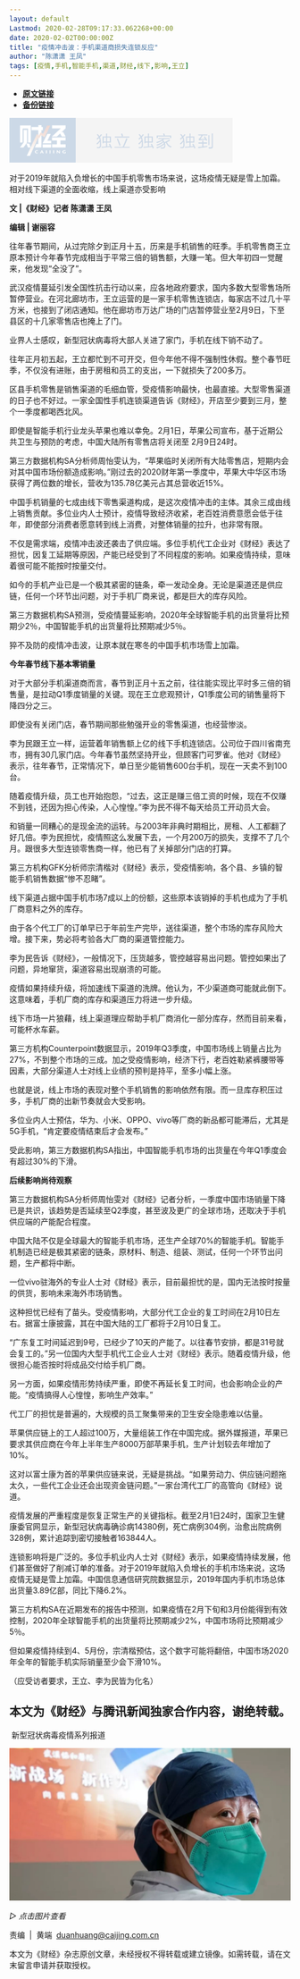 ```yaml
---
layout: default
Lastmod: 2020-02-28T09:17:33.062268+00:00
date: 2020-02-02T00:00:00Z
title: "疫情冲击波：手机渠道商损失连锁反应"
author: "陈潇潇 王凤"
tags: [疫情,手机,智能手机,渠道,财经,线下,影响,王立]
---
```


* [**原文链接**](http://mp.weixin.qq.com/s?__biz=MjM5NDU5NTM4MQ==&mid=2653353640&idx=4&sn=3681356d62993045ef756d40656991b5&chksm=bd5701f28a2088e408836990c615bdaa1987cfb16a4d6393f9e4d81743347d4ebcae979288dd#rd)
* [**备份链接**](https://archive.vn/4yLjb)


![](/images/post/77e6cfb5c7ef66e00d9bd04f74961594.jpg)

  

对于2019年就陷入负增长的中国手机零售市场来说，这场疫情无疑是雪上加霜。相对线下渠道的全面收缩，线上渠道亦受影响

  

  

**文 |《财经》记者 陈潇潇 王凤**

**编辑 | 谢丽容**

  

往年春节期间，从过完除夕到正月十五，历来是手机销售的旺季。手机零售商王立原本预计今年春节完成相当于平常三倍的销售额，大赚一笔。但大年初四一觉醒来，他发现“全没了”。

  

武汉疫情蔓延引发全国性抗击行动以来，应各地政府要求，国内多数大型零售场所暂停营业。在河北廊坊市，王立运营的是一家手机零售连锁店，每家店不过几十平方米，也接到了闭店通知。他在廊坊市万达广场的门店暂停营业至2月9日，下至县区的十几家零售店也掩上了门。

  

业界人士感叹，新型冠状病毒将大部人关进了家门，手机在线下销不动了。

  

往年正月初五起，王立都忙到不可开交，但今年他不得不强制性休假。整个春节旺季，不仅没有进账，由于房租和员工的支出，一下就损失了200多万。

  

区县手机零售是销售渠道的毛细血管，受疫情影响最快，也最直接。大型零售渠道的日子也不好过。一家全国性手机连锁渠道告诉《财经》，开店至少要到三月，整个一季度都喝西北风。

  

即使是智能手机行业龙头苹果也难以幸免。2月1日，苹果公司宣布，基于近期公共卫生与预防的考虑，中国大陆所有零售店将关闭至 2月9日24时。

  

第三方数据机构SA分析师周怡雯认为，“苹果临时关闭所有大陆零售店，短期内会对其中国市场份额造成影响。”刚过去的2020财年第一季度中，苹果大中华区市场获得了两位数的增长，营收为135.78亿美元占其总营收近15%。

  

中国手机销量的七成由线下零售渠道构成，是这次疫情冲击的主体。其余三成由线上销售贡献。多位业内人士预计，疫情导致经济收紧，老百姓消费意愿会低于往年，即使部分消费者愿意转到线上消费，对整体销量的拉升，也非常有限。

  

不仅是需求端，疫情冲击波还袭击了供应端。多位手机代工企业对《财经》表达了担忧，因复工延期等原因，产能已经受到了不同程度的影响。如果疫情持续，意味着很可能不能按时按量交付。

  

如今的手机产业已是一个极其紧密的链条，牵一发动全身。无论是渠道还是供应链，任何一个环节出问题，对于手机厂商来说，都是巨大的库存风险。

  

第三方数据机构SA预测，受疫情蔓延影响，2020年全球智能手机的出货量将比预期少2％，中国智能手机的出货量将比预期减少5％。

  

猝不及防的疫情冲击波，让原本就在寒冬的中国手机市场雪上加霜。

  

**今年春节线下基本零销量**

  

对于大部分手机渠道商而言，春节到正月十五之前，往往能实现比平时多三倍的销售量，是拉动Q1季度销量的关键。现在王立悲观预计，Q1季度公司的销售量将下降四分之三。

  

即使没有关闭门店，春节期间那些勉强开业的零售渠道，也经营惨淡。

  

李为民跟王立一样，运营着年销售额上亿的线下手机连锁店。公司位于四川省南充市，拥有30几家门店。今年春节虽然坚持开业，但顾客门可罗雀。他对《财经》表示，往年春节，正常情况下，单日至少能销售600台手机，现在一天卖不到100台。

  

随着疫情升级，员工也开始抱怨，“过去，这正是赚三倍工资的时候，现在不仅赚不到钱，还因为担心传染，人心惶惶。”李为民不得不每天给员工开动员大会。

  

和销量一同糟心的是现金流的运转。与2003年非典时期相比，房租、人工都翻了好几倍。李为民担忧，疫情照这么发展下去，一个月200万的损失，支撑不了几个月。跟很多大型连锁零售商一样，他已有了关掉部分门店的打算。

  

第三方机构GFK分析师宗清楷对《财经》表示，受疫情影响，各个县、乡镇的智能手机销售数据“惨不忍睹”。

  

线下渠道占据中国手机市场7成以上的份额，这些原本该销掉的手机也成为了手机厂商意料之外的库存。

  

由于各个代工厂的订单早已于年前生产完毕，送往渠道，整个市场的库存风险大增。接下来，势必将考验各大厂商的渠道管控能力。

  

李为民告诉《财经》，一般情况下，压货越多，管控越容易出问题。管控如果出了问题，异地窜货，渠道容易出现崩溃的可能。

  

疫情如果持续升级，将加速线下渠道的洗牌。他认为，不少渠道商可能就此倒下。这意味着，手机厂商的库存和渠道压力将进一步升级。

  

线下市场一片狼藉，线上渠道理应帮助手机厂商消化一部分库存，然而目前来看，可能杯水车薪。

  

第三方机构Counterpoint数据显示，2019年Q3季度，中国市场线上销量占比为27%，不到整个市场的三成。加之受疫情影响，经济下行，老百姓勒紧裤腰带等因素，大部分渠道人士对线上业绩的预判是持平，至多小幅上涨。

  

也就是说，线上市场的表现对整个手机销售的影响依然有限。而一旦库存积压过多，手机厂商的出新节奏就会大受影响。

  

多位业内人士预估，华为、小米、OPPO、vivo等厂商的新品都可能滞后，尤其是5G手机，“肯定要疫情结束后才会发布。”

  

受此影响，第三方数据机构SA指出，中国智能手机市场的出货量在今年Q1季度会有超过30%的下滑。

  

**后续影响尚待观察**

  

第三方数据机构SA分析师周怡雯对《财经》记者分析，一季度中国市场销量下降已是共识，该趋势是否延续至Q2季度，甚至波及更广的全球市场，还取决于手机供应端的产能配合程度。

  

中国大陆不仅是全球最大的智能手机市场，还生产全球70%的智能手机。智能手机制造已经是极其紧密的链条，原材料、制造、组装、测试，任何一个环节出问题，生产都将中断。

  

一位vivo驻海外的专业人士对《财经》表示，目前最担忧的是，国内无法按时按量的供货，影响未来海外市场销售。

  

这种担忧已经有了苗头。受疫情影响，大部分代工企业的复工时间在2月10日左右。据富士康披露，其在中国大陆的工厂都将于2月10日复工。

  

“广东复工时间延迟到9号，已经少了10天的产能了。以往春节安排，都是31号就会复工的。”另一位国内大型手机代工企业人士对《财经》表示。随着疫情升级，他很担心能否按时将成品交付给手机厂商。

  

另一方面，如果疫情形势持续严重，即使不再延长复工时间，也会影响企业的产能。“疫情搞得人心惶惶，影响生产效率。”

  

代工厂的担忧是普遍的，大规模的员工聚集带来的卫生安全隐患难以估量。

  

苹果供应链上的工人超过100万，大量组装工作在中国完成。据外媒报道，苹果已要求其供应商在今年上半年生产8000万部苹果手机，生产计划较去年增加了10%。

  

这对以富士康为首的苹果供应链来说，无疑是挑战。“如果劳动力、供应链问题拖太久，一些代工企业还会出现资金链问题。”一家台湾代工厂的高管向《财经》说道。

  

疫情发展的严重程度是恢复正常生产的关键指标。截至2月1日24时，国家卫生健康委官网显示，新型冠状病毒确诊病14380例，死亡病例304例，治愈出院病例328例，累计追踪到密切接触者163844人。

  

连锁影响将是广泛的。多位手机业内人士对《财经》表示，如果疫情持续发展，他们甚至做好了削减订单的准备。对于2019年就陷入负增长的手机市场来说，这场疫情无疑是雪上加霜。中国信息通信研究院数据显示，2019年国内手机市场总体出货量3.89亿部，同比下降6.2%。

  

第三方机构SA在近期发布的报告中预测，如果疫情在2月下旬和3月份能得到有效控制，2020年全球智能手机的出货量将比预期减少2%，中国市场将比预期减少5％。

  

但如果疫情持续到4、5月份，宗清楷预估，这个数字可能将翻倍，中国市场2020年全年的智能手机实际销量至少会下滑10%。

  

（应受访者要求，王立、李为民皆为化名）

本文为《财经》与腾讯新闻独家合作内容，谢绝转载。
------------------------

  

  

 新型冠状病毒疫情系列报道   

  

[![](/images/post/465e8047c4c1c4c6837a0464e4367622.jpg)](https://mp.weixin.qq.com/mp/homepage?__biz=MjM5NDU5NTM4MQ==&hid=29&sn=21c0f34c737748fe3b2c372bb40ae622)

_▷ 点击图片查看_

  

  

责编  |  黄端  duanhuang@caijing.com.cn

本文为《财经》杂志原创文章，未经授权不得转载或建立镜像。如需转载，请在文末留言申请并获取授权。

